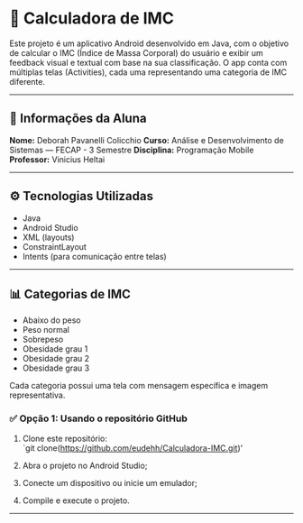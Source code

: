 
# 📱 Calculadora de IMC

Este projeto é um aplicativo Android desenvolvido em Java, com o objetivo de calcular o IMC (Índice de Massa Corporal) do usuário e exibir um feedback visual e textual com base na sua classificação. O app conta com múltiplas telas (Activities), cada uma representando uma categoria de IMC diferente.

---

## 👤 Informações da Aluna

**Nome:** Deborah Pavanelli Colicchio
**Curso:** Análise e Desenvolvimento de Sistemas — FECAP - 3 Semestre 
**Disciplina:** Programação Mobile
**Professor:** Vinicius Heltai 

---

## ⚙️ Tecnologias Utilizadas

- Java
- Android Studio
- XML (layouts)
- ConstraintLayout
- Intents (para comunicação entre telas)

---

## 📊 Categorias de IMC

- Abaixo do peso
- Peso normal
- Sobrepeso
- Obesidade grau 1
- Obesidade grau 2
- Obesidade grau 3

Cada categoria possui uma tela com mensagem específica e imagem representativa.

### ✅ Opção 1: Usando o repositório GitHub

1. Clone este repositório:  
   `git clone(https://github.com/eudehh/Calculadora-IMC.git)'

2. Abra o projeto no Android Studio;

3. Conecte um dispositivo ou inicie um emulador;

4. Compile e execute o projeto.

---
